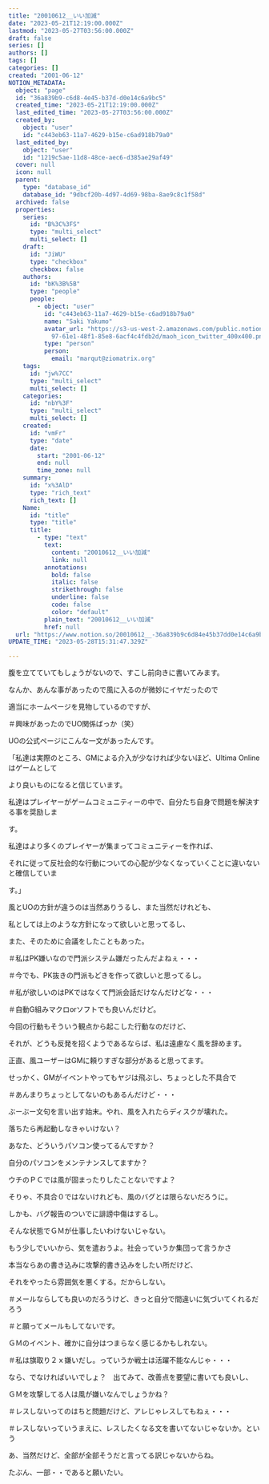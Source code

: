 ```yaml
---
title: "20010612__いい加減"
date: "2023-05-21T12:19:00.000Z"
lastmod: "2023-05-27T03:56:00.000Z"
draft: false
series: []
authors: []
tags: []
categories: []
created: "2001-06-12"
NOTION_METADATA:
  object: "page"
  id: "36a839b9-c6d8-4e45-b37d-d0e14c6a9bc5"
  created_time: "2023-05-21T12:19:00.000Z"
  last_edited_time: "2023-05-27T03:56:00.000Z"
  created_by:
    object: "user"
    id: "c443eb63-11a7-4629-b15e-c6ad918b79a0"
  last_edited_by:
    object: "user"
    id: "1219c5ae-11d8-48ce-aec6-d385ae29af49"
  cover: null
  icon: null
  parent:
    type: "database_id"
    database_id: "9dbcf20b-4d97-4d69-98ba-8ae9c8c1f58d"
  archived: false
  properties:
    series:
      id: "B%3C%3FS"
      type: "multi_select"
      multi_select: []
    draft:
      id: "JiWU"
      type: "checkbox"
      checkbox: false
    authors:
      id: "bK%3B%5B"
      type: "people"
      people:
        - object: "user"
          id: "c443eb63-11a7-4629-b15e-c6ad918b79a0"
          name: "Saki Yakumo"
          avatar_url: "https://s3-us-west-2.amazonaws.com/public.notion-static.com/3ad1c4\
            97-61e1-48f1-85e8-6acf4c4fdb2d/maoh_icon_twitter_400x400.png"
          type: "person"
          person:
            email: "marqut@ziomatrix.org"
    tags:
      id: "jw%7CC"
      type: "multi_select"
      multi_select: []
    categories:
      id: "nbY%3F"
      type: "multi_select"
      multi_select: []
    created:
      id: "vmFr"
      type: "date"
      date:
        start: "2001-06-12"
        end: null
        time_zone: null
    summary:
      id: "x%3AlD"
      type: "rich_text"
      rich_text: []
    Name:
      id: "title"
      type: "title"
      title:
        - type: "text"
          text:
            content: "20010612__いい加減"
            link: null
          annotations:
            bold: false
            italic: false
            strikethrough: false
            underline: false
            code: false
            color: "default"
          plain_text: "20010612__いい加減"
          href: null
  url: "https://www.notion.so/20010612__-36a839b9c6d84e45b37dd0e14c6a9bc5"
UPDATE_TIME: "2023-05-28T15:31:47.329Z"

---
```

<link rel="stylesheet" href="https://cdn.jsdelivr.net/npm/katex@0.16.2/dist/katex.min.css" integrity="sha384-bYdxxUwYipFNohQlHt0bjN/LCpueqWz13HufFEV1SUatKs1cm4L6fFgCi1jT643X" crossorigin="anonymous">


腹を立てていてもしょうがないので、すこし前向きに書いてみます。


なんか、あんな事があったので風に入るのが微妙にイヤだったので


適当にホームページを見物しているのですが、


＃興味があったのでUO関係ばっか（笑）


UOの公式ページにこんな一文があったんです。


「私達は実際のところ、GMによる介入が少なければ少ないほど、Ultima Onlineはゲームとして


より良いものになると信じています。


私達はプレイヤーがゲームコミュニティーの中で、自分たち自身で問題を解決する事を奨励しま


す。


私達はより多くのプレイヤーが集まってコミュニティーを作れば、


それに従って反社会的な行動についての心配が少なくなっていくことに違いないと確信していま


す。」


風とUOの方針が違うのは当然ありうるし、また当然だけれども、


私としては上のような方針になって欲しいと思ってるし、


また、そのために会議をしたこともあった。


＃私はPK嫌いなので門派システム嫌だったんだよねぇ・・・


＃今でも、PK抜きの門派もどきを作って欲しいと思ってるし。


＃私が欲しいのはPKではなくて門派会話だけなんだけどな・・・


＃自動G組みマクロorソフトでも良いんだけど。


今回の行動もそういう観点から起こした行動なのだけど、


それが、どうも反発を招くようであるならば、私は遠慮なく風を辞めます。


正直、風ユーザーはGMに頼りすぎな部分があると思ってます。


せっかく、GMがイベントやってもヤジは飛ぶし、ちょっとした不具合で


＃あんまりちょっとしてないのもあるんだけど・・・


ぶーぶー文句を言い出す始末。やれ、風を入れたらディスクが壊れた。


落ちたら再起動しなきゃいけない？


あなた、どういうパソコン使ってるんですか？


自分のパソコンをメンテナンスしてますか？


ウチのＰＣでは風が固まったりしたことないですよ？


そりゃ、不具合０ではないけれども、風のバグとは限らないだろうに。


しかも、バグ報告のついでに誹謗中傷はするし。


そんな状態でＧＭが仕事したいわけないじゃない。


もう少しでいいから、気を遣おうよ。社会っていうか集団って言うかさ


本当ならあの書き込みに攻撃的書き込みをしたい所だけど、


それをやったら雰囲気を悪くする。だからしない。


＃メールならしても良いのだろうけど、きっと自分で間違いに気づいてくれるだろう


＃と願ってメールもしてないです。


ＧＭのイベント、確かに自分はつまらなく感じるかもしれない。


＃私は旗取り２ｘ嫌いだし。っていうか戦士は活躍不能なんじゃ・・・


なら、でなければいいでしょ？　出てみて、改善点を要望に書いても良いし、


ＧＭを攻撃してる人は風が嫌いなんでしょうかね？


＃レスしないってのはちと問題だけど、アレじゃレスしてもねぇ・・・


＃レスしないっていうまえに、レスしたくなる文を書いてないじゃないか。という


あ、当然だけど、全部が全部そうだと言ってる訳じゃないからね。


たぶん、一部・・であると願いたい。

